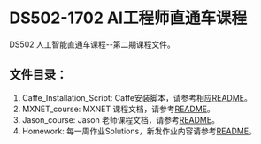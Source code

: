 # DS502-1702 AI工程师直通车课程
DS502 人工智能直通车课程--第二期课程文件。

## 文件目录：
1. Caffe_Installation_Script: Caffe安装脚本，请参考相应[README](Caffe_Installation/README.md)。
2. MXNET_course: MXNET 课程文档，请参考[README](MXNET_course/README.md)。
3. Jason_course: Jason 老师课程文档，请参考[README](Jason_course/README.md)。
2. Homework: 每一周作业Solutions，新发作业内容请参考[README](homework/README.md)。
